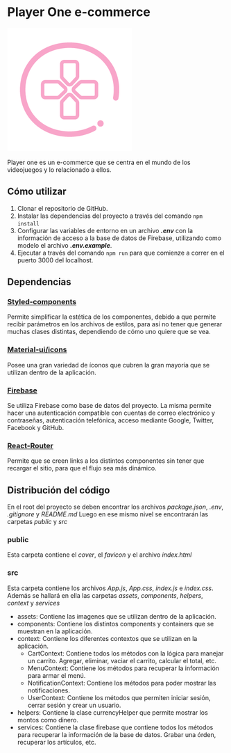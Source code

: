 # Player One e-commerce
![cover](./public/Cover.png)


Player one es un e-commerce que se centra en el mundo de los videojuegos y lo relacionado a ellos. 

## **Cómo utilizar**
1. Clonar el repositorio de GitHub.
2. Instalar las dependencias del proyecto a través del comando `npm install`
3. Configurar las variables de entorno en un archivo ***.env*** con la información de acceso a la base de datos de Firebase, utilizando como modelo el archivo ***.env.example***. 
4. Ejecutar a través del comando `npm run` para que comienze a correr en el puerto 3000 del localhost.

## **Dependencias**

### [**Styled-components**](https://styled-components.com) 
Permite simplificar la estética de los componentes, debido a que permite recibir parámetros en los archivos de estilos, para así no tener que generar muchas clases distintas, dependiendo de cómo uno quiere que se vea.

### [**Material-ui/icons**](https://www.npmjs.com/package/@material-ui/icons)
Posee una gran variedad de íconos que cubren la gran mayoría que se utilizan dentro de la aplicación. 

### [**Firebase**](https://firebase.google.com/?hl=es)
Se utiliza Firebase como base de datos del proyecto. La misma permite hacer una autenticación compatible con cuentas de correo electrónico y contraseñas, autenticación telefónica, acceso mediante Google, Twitter, Facebook y GitHub.

### [**React-Router**](https://reactrouter.com)
Permite que se creen links a los distintos componentes sin tener que recargar el sitio, para que el flujo sea más dinámico.

## **Distribución del código** 

En el root del proyecto se deben encontrar los archivos *package.json*, *.env*, *.gitignore* y *README.md*
Luego en ese mismo nivel se encontrarán las carpetas *public* y *src*

### **public**
Esta carpeta contiene el *cover*, el *favicon* y el archivo *index.html*

### **src**
Esta carpeta contiene los archivos *App.js*, *App.css*, *index.js* e *index.css*. Además se hallará en ella las carpetas *assets*, *components*, *helpers*, *context* y *services*

- assets: Contiene las imagenes que se utilizan dentro de la aplicación. 
- components: Contiene los distintos components y containers que se muestran en la aplicación. 
- context: Contiene los diferentes contextos que se utilizan en la aplicación. 
    - CartContext: Contiene todos los métodos con la lógica para manejar un carrito. Agregar, eliminar, vaciar el carrito, calcular el total, etc. 
    - MenuContext: Contiene los métodos para recuperar la información para armar el menú. 
    - NotificationContext: Contiene los métodos para poder mostrar las notificaciones. 
    - UserContext: Contiene los métodos que permiten iniciar sesión, cerrar sesión y crear un usuario. 
- helpers: Contiene la clase currencyHelper que permite mostrar los montos como dinero. 
- services: Contiene la clase firebase que contiene todos los métodos para recuperar la información de la base de datos. Grabar una órden, recuperar los artículos, etc. 

